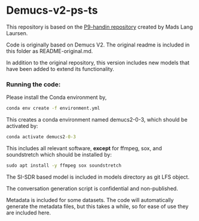 # Demucs-v2-ps-ts
This repository is based on the [P9-handin repository](https://github.com/madslangl/P9-handin) created by Mads Lang Laursen. 

Code is originally based on Demucs V2. The original readme is included in this folder as README-original.md.

In addition to the original repository, this version includes new models that have been added to extend its functionality.

### Running the code:
Please install the Conda environment by,
```cmd
conda env create -f environment.yml
```

This creates a conda environment named demucs2-0-3, which should be activated by:
```cmd
conda activate demucs2-0-3
```
This includes all relevant software, **except** for ffmpeg, sox, and soundstretch which should be installed by:
```cmd
sudo apt install -y ffmpeg sox soundstretch
```

The SI-SDR based model is included in models directory as git LFS object.

The conversation generation script is confidential and non-published.

Metadata is included for some datasets. The code will automatically generate the metadata files, but this takes a while, so for ease of use they are included here.
